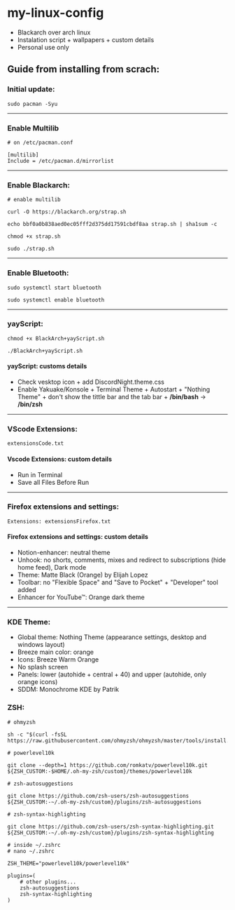 # my-linux-config

- Blackarch over arch linux
- Instalation script + wallpapers + custom details
- Personal use only

## Guide from installing from scrach:

### Initial update:

```
sudo pacman -Syu
```

---

### Enable Multilib

```
# on /etc/pacman.conf

[multilib]
Include = /etc/pacman.d/mirrorlist
```

--- 

### Enable Blackarch:
```
# enable multilib

curl -O https://blackarch.org/strap.sh

echo bbf0a0b838aed0ec05fff2d375dd17591cbdf8aa strap.sh | sha1sum -c

chmod +x strap.sh

sudo ./strap.sh

```
---

### Enable Bluetooth:
```
sudo systemctl start bluetooth

sudo systemctl enable bluetooth
```

---

### yayScript:
```
chmod +x BlackArch+yayScript.sh

./BlackArch+yayScript.sh
```
#### yayScript: customs details
- Check vesktop icon + add DiscordNight.theme.css
- Enable Yakuake/Konsole + Terminal Theme + Autostart + "Nothing Theme" + don't show the tittle bar and the tab bar + **/bin/bash** -> **/bin/zsh**


---

### VScode Extensions:
```
extensionsCode.txt
```
#### Vscode Extensions: custom details
- Run in Terminal
- Save all Files Before Run

---

### Firefox extensions and settings:
```
Extensions: extensionsFirefox.txt
```

#### Firefox extensions and settings: custom details
- Notion-enhancer: neutral theme
- Unhook: no shorts, comments, mixes and redirect to subscriptions (hide home feed), Dark mode
- Theme: Matte Black (Orange) by Elijah Lopez
- Toolbar: no "Flexible Space" and "Save to Pocket" + "Developer" tool added
- Enhancer for YouTube™: Orange dark theme


---

### KDE Theme:
- Global theme: Nothing Theme (appearance settings, desktop and windows layout)
- Breeze main color: orange
- Icons: Breeze Warm Orange
- No splash screen
- Panels: lower (autohide + central + 40) and upper (autohide, only orange icons)
- SDDM: Monochrome KDE by Patrik

### ZSH:
```
# ohmyzsh

sh -c "$(curl -fsSL https://raw.githubusercontent.com/ohmyzsh/ohmyzsh/master/tools/install.sh)"
```
```
# powerlevel10k

git clone --depth=1 https://github.com/romkatv/powerlevel10k.git ${ZSH_CUSTOM:-$HOME/.oh-my-zsh/custom}/themes/powerlevel10k
```

```
# zsh-autosuggestions

git clone https://github.com/zsh-users/zsh-autosuggestions ${ZSH_CUSTOM:-~/.oh-my-zsh/custom}/plugins/zsh-autosuggestions

```

```
# zsh-syntax-highlighting

git clone https://github.com/zsh-users/zsh-syntax-highlighting.git ${ZSH_CUSTOM:-~/.oh-my-zsh/custom}/plugins/zsh-syntax-highlighting

```

```
# inside ~/.zshrc
# nano ~/.zshrc

ZSH_THEME="powerlevel10k/powerlevel10k"

plugins=( 
    # other plugins...
    zsh-autosuggestions
    zsh-syntax-highlighting
)
```

